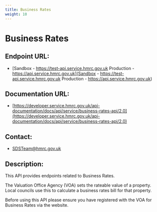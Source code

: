 ```yaml
---
title: Business Rates
weight: 10
---
```


# Business Rates

## Endpoint URL:
 - [Sandbox - https://test-api.service.hmrc.gov.uk 
Production - https://api.service.hmrc.gov.uk](Sandbox - https://test-api.service.hmrc.gov.uk 
Production - https://api.service.hmrc.gov.uk)

## Documentation URL:
 - [https://developer.service.hmrc.gov.uk/api-documentation/docs/api/service/business-rates-api/2.0](https://developer.service.hmrc.gov.uk/api-documentation/docs/api/service/business-rates-api/2.0)

## Contact:
 - [SDSTeam@hmrc.gov.uk](mailto:SDSTeam@hmrc.gov.uk)

## Description:
This API provides endpoints related to Business Rates.

The Valuation Office Agency (VOA) sets the rateable value of a property. Local councils use this to calculate a business rates bill for that property.

Before using this API please ensure you have registered with the VOA for Business Rates via the website.

